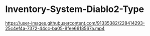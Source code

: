 # Inventory-System-Diablo2-Type

https://user-images.githubusercontent.com/91335382/228414293-25c4ef4a-7372-44cc-ba05-9fee6618567a.mp4


